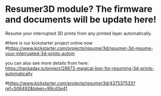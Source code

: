 
# Resumer3D module? The firmware and documents will be update here!


Resume your interrupted 3D prints from any printed layer automatically.
 
#Here is our kickstarter project online now #https://www.kickstarter.com/projects/resumer3d/resumer-3d-resume-your-interrupted-3d-prints-autom

you can also see more details from here:
https://hackaday.io/project/28672-magical-box-for-resuming-3d-prints-automatically

#https://www.kickstarter.com/projects/resumer3d/437537533?ref=506492&token=99cd3e41





